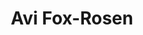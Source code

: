 ---
title       : Avi Fox-Rosen
photo       : "avi.jpg"
occupation  : "Musician, Developer"

links:
 - icon     : "fa-facebook"
   url      : ""
 - icon     : "fa-twitter"
   url      : "https://twitter.com/avifoxrosen"
 - icon     : "fa-linkedin"
   url      : ""
 - icon     : "fa-instagram"
   url      : ""
 - icon     : "fa-soundcloud"
   url      : ""
 - icon     : "fa-vimeo-square"
   url      : ""
 - icon     : "fa-github"
   url      : "https://github.com/avifoxi"
 - icon     : "fa-tumblr"
   url      : ""
 - icon     : "fa-globe"
   url      : "http://www.avifoxrosen.com/"
---